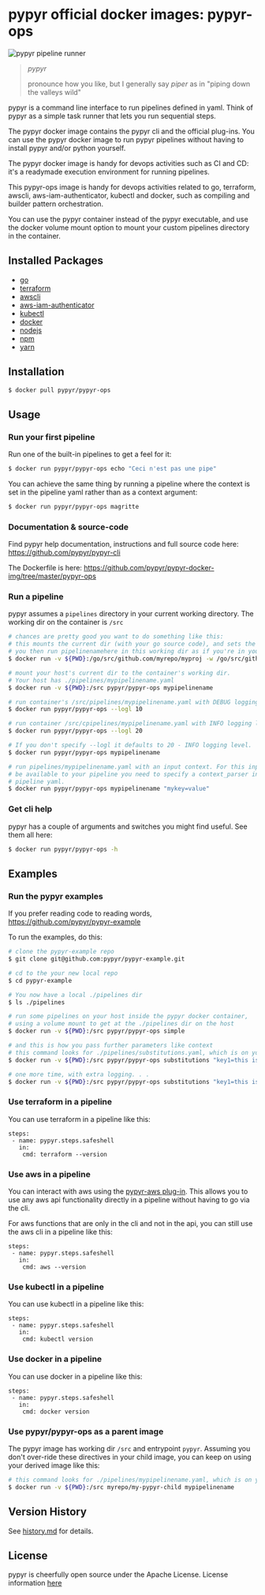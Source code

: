 # pypyr official docker images: pypyr-ops

![pypyr pipeline runner](https://cdn.345.systems/wp-content/uploads/2017/03/pypyr-logo-small.png)

> *pypyr*
>
> pronounce how you like, but I generally say *piper* as in "piping
    down the valleys wild"

pypyr is a command line interface to run pipelines defined in yaml.
Think of pypyr as a simple task runner that lets you run sequential
steps.

The pypyr docker image contains the pypyr cli and the official plug-ins.
You can use the pypyr docker image to run pypyr pipelines without having
to install pypyr and/or python yourself.

The pypyr docker image is handy for devops activities such as CI and CD: it's a
readymade execution environment for running pipelines.

This pypyr-ops image is handy for devops activities related to go, terraform,
awscli, aws-iam-authenticator, kubectl and docker, such as compiling and builder pattern
orchestration.

You can use the pypyr container instead of the pypyr executable, and use the
docker volume mount option to mount your custom pipelines directory in
the container.


## Installed Packages
* [go](https://golang.org/)
* [terraform](https://terraform.io)
* [awscli](https://aws.amazon.com/cli/)
* [aws-iam-authenticator](https://github.com/kubernetes-sigs/aws-iam-authenticator)
* [kubectl](https://kubernetes.io/)
* [docker](https://www.docker.com/)
* [nodejs](https://nodejs.org/en/)
* [npm](https://www.npmjs.com/)
* [yarn](https://yarnpkg.com/en/)

## Installation

```bash
$ docker pull pypyr/pypyr-ops
```

## Usage
### Run your first pipeline

Run one of the built-in pipelines to get a feel for it:

```bash
$ docker run pypyr/pypyr-ops echo "Ceci n'est pas une pipe"
```

You can achieve the same thing by running a pipeline where the context
is set in the pipeline yaml rather than as a context argument:

```bash
$ docker run pypyr/pypyr-ops magritte
```

### Documentation & source-code
Find pypyr help documentation, instructions and full source code here:
https://github.com/pypyr/pypyr-cli

The Dockerfile is here:
https://github.com/pypyr/pypyr-docker-img/tree/master/pypyr-ops

### Run a pipeline

pypyr assumes a `pipelines` directory in your current
working directory. The working dir on the container is
`/src`

```bash
# chances are pretty good you want to do something like this:
# this mounts the current dir (with your go source code), and sets the working dir to the mount dir
# you then run pipelinenamehere in this working dir as if you're in your repo home.
$ docker run -v ${PWD}:/go/src/github.com/myrepo/myproj -w /go/src/github.com//myrepo/myproj pypyr/pypyr-ops pipelinenamehere`

# mount your host's current dir to the container's working dir.
# Your host has ./pipelines/mypipelinename.yaml
$ docker run -v ${PWD}:/src pypyr/pypyr-ops mypipelinename

# run container's /src/pipelines/mypipelinename.yaml with DEBUG logging level.
$ docker run pypyr/pypyr-ops --logl 10

# run container /src/cpipelines/mypipelinename.yaml with INFO logging level.
$ docker run pypyr/pypyr-ops --logl 20

# If you don't specify --logl it defaults to 20 - INFO logging level.
$ docker run pypyr/pypyr-ops mypipelinename

# run pipelines/mypipelinename.yaml with an input context. For this input to
# be available to your pipeline you need to specify a context_parser in your
# pipeline yaml.
$ docker run pypyr/pypyr-ops mypipelinename "mykey=value"
```

### Get cli help

pypyr has a couple of arguments and switches you might find useful. See
them all here:

```bash
$ docker run pypyr/pypyr-ops -h
```

## Examples
### Run the pypyr examples
If you prefer reading code to reading words, https://github.com/pypyr/pypyr-example

To run the examples, do this:

```bash
# clone the pypyr-example repo
$ git clone git@github.com:pypyr/pypyr-example.git

# cd to the your new local repo
$ cd pypyr-example

# You now have a local ./pipelines dir
$ ls ./pipelines

# run some pipelines on your host inside the pypyr docker container,
# using a volume mount to get at the ./pipelines dir on the host
$ docker run -v ${PWD}:/src pypyr/pypyr-ops simple

# and this is how you pass further parameters like context
# this command looks for ./pipelines/substitutions.yaml, which is on your host.
$ docker run -v ${PWD}:/src pypyr/pypyr-ops substitutions "key1=this is key1 in context,key2=pipe"

# one more time, with extra logging. . .
$ docker run -v ${PWD}:/src pypyr/pypyr-ops substitutions "key1=this is key1 in context,key2=pipe" --logl 10
```

### Use terraform in a pipeline
You can use terraform in a pipeline like this:
```
steps:
 - name: pypyr.steps.safeshell
   in:
    cmd: terraform --version
```


### Use aws in a pipeline
You can interact with aws using the [pypyr-aws plug-in](https://github.com/pypyr/pypyr-aws).
This allows you to use any aws api functionality directly in a pipeline without
having to go via the cli.

For aws functions that are only in the cli and not in the api, you can still use
the aws cli in a pipeline like this:
```
steps:
 - name: pypyr.steps.safeshell
   in:
    cmd: aws --version
```

### Use kubectl in a pipeline
You can use kubectl in a pipeline like this:
```
steps:
 - name: pypyr.steps.safeshell
   in:
    cmd: kubectl version
```

### Use docker in a pipeline
You can use docker in a pipeline like this:
```
steps:
 - name: pypyr.steps.safeshell
   in:
    cmd: docker version
```


### Use pypyr/pypyr-ops as a parent image
The pypyr image has working dir `/src` and entrypoint `pypyr`. Assuming you
don't over-ride these directives in your child image, you can keep on using
your derived image like this:

```bash
# this command looks for ./pipelines/mypipelinename.yaml, which is on your host.
$ docker run -v ${PWD}:/src myrepo/my-pypyr-child mypipelinename
```

## Version History
See [history.md](https://github.com/pypyr/pypyr-docker-img/blob/master/pypyr-ops/history.md) for details.

## License
pypyr is cheerfully open source under the Apache License. License information
[here](https://github.com/pypyr/pypyr-docker-img/blob/master/LICENSE)
